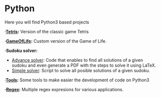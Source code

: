 # Python
Here you will find Python3 based projects

**·[Tetris](https://github.com/Jkutkut/PY-Tetris):** Version of the classic game Tetris

**·[GameOfLife](https://github.com/Jkutkut/PY-GameOfLife):** Custom version of the Game of Life.

**·Sudoku solver:**
 - [Advance solver](https://github.com/Jkutkut/PY-Sudoku-Solver): Code that enables to find all solutions of a given sudoku and even generate a PDF with the steps to solve it using LaTeX.
 - [Simple solver](https://github.com/Jkutkut/PY-Sudoku): Script to solve all posible solutions of a given sudoku.

**·[Tools](https://github.com/Jkutkut/PY-Tools):** Some tools to make easier the development of code on Python3

**·[Regex](https://github.com/Jkutkut/Regex):** Multiple regex expresions for various applications.

